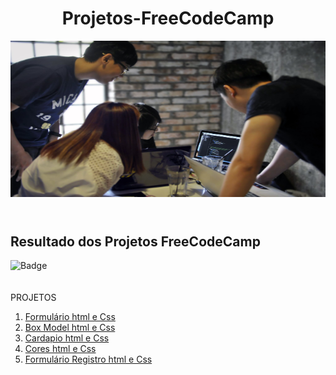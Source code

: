 <header >
   <h1>Projetos-FreeCodeCamp</h1>   
   <img src="/img/survey-form-background.jpeg" alt="Logo da web" width="850" height="250" border-radio="5px"> 
</header>
<h2>Resultado dos Projetos FreeCodeCamp</h2>

![Badge](http://img.shields.io/static/v1?label=STATUS-DO-CURSO&message=%20EM:ANDAMENTO&color=GREEN&style=for-the-badge)
<br>
<br>
<br>
PROJETOS

<ol>  
  <li>
    <a href ="https://github.com/Fas-naWeb/Projetos-FreeCodeCamp/blob/main/Projetos/formulario.html">
    Formulário html e Css
    </a>
  </li>
  <li>
    <a href ="https://github.com/Fas-naWeb/Projetos-FreeCodeCamp/blob/main/Projetos/boxmodel.html">
    Box Model html e Css
    </a>
  </li>
   <li>
    <a href ="https://github.com/Fas-naWeb/Projetos-FreeCodeCamp/blob/main/Projetos/cardapio.html">
    Cardapio html e Css
    </a>
  </li>
   <li>
    <a href ="https://github.com/Fas-naWeb/Projetos-FreeCodeCamp/blob/main/Projetos/cores.html">
    Cores html e Css
    </a>
  </li>
   <li>
    <a href ="https://github.com/Fas-naWeb/Projetos-FreeCodeCamp/blob/main/Projetos/formularioregistro.html">
 Formulário Registro html e Css
    </a>
  </li>
  </ol>
